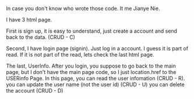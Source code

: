 In case you don't know who wrote those code. It me Jianye Nie.

I have 3 html page.

First is sign up, it is easy to understand, just create a account and send back to the data. (CRUD - C)

Second, I have login page (signin). Just log in a account. I guess it is part of read. If it is not part of the read, lets check the last html page.

The last, UserInfo. After you login, you suppose to go back to the main page, but I don't have the main page code, so I just location.href to the USERinfo Page.
In this page, you can read the user infomation (CRUD - R). 
              you can update the user name (not the user id) (CRUD - U)
              you can delete the account (CRUD - D)
